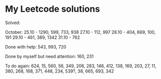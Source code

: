 # My Leetcode solutions

Solved:

October:
25.10 - 1290, 599, 733, 938
27.10 - 112, 997
28.10 - 404, 669, 100, 191 
29.10 - 461, 389, 1342
31.10 - 762

Done with help:
543, 993, 720

Done by myself but need attention:
160, 231

To do again:
624, 15, 560, 56, 349, 206, 283, 146, 412, 138,
169, 203, 27, 11, 380, 268, 168, 371, 448, 234,
539?, 38, 665, 693, 342


